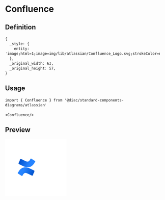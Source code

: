 # Confluence

## Definition

```
{
  _style: { 
    entity: 'image;html=1;image=img/lib/atlassian/Confluence_Logo.svg;strokeColor=none;',
  },
  _original_width: 63,
  _original_height: 57,
}
```

## Usage

```
import { Confluence } from '@diac/standard-components-diagrams/atlassian'

<Confluence/>
```

## Preview

<img src="./confluence.png" width="200"/>
